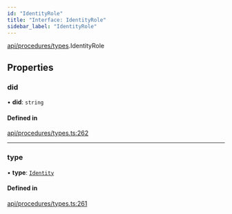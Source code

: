 ```yaml
---
id: "IdentityRole"
title: "Interface: IdentityRole"
sidebar_label: "IdentityRole"
---
```


[api/procedures/types](../../../../../modules/API/Procedures/Types/Types.md).IdentityRole

## Properties

### did

• **did**: `string`

#### Defined in

[api/procedures/types.ts:262](https://github.com/PolymeshAssociation/polymesh-sdk/blob/654b99c8d/src/api/procedures/types.ts#L262)

___

### type

• **type**: [`Identity`](../../../../../enums/API/Procedures/Types/RoleType/RoleType.md#identity)

#### Defined in

[api/procedures/types.ts:261](https://github.com/PolymeshAssociation/polymesh-sdk/blob/654b99c8d/src/api/procedures/types.ts#L261)
